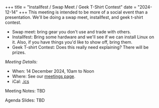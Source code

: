 +++
title = "Installfest / Swap Meet / Geek T-Shirt Contest"
date = "2024-12-14"
+++
This meeting is intended to be more of a social event than a presentation.
We'll be doing a swap meet, installfest, and geek t-shirt contest.
* Swap meet: bring gear you don't use and trade with others.
* Installfest: Bring some hardware and we'll see if we can install Linux on it. Also, if you have things you'd like to show off, bring them.
* Geek T-shirt Contest: Does this really need explaining? There will be prizes.

_Meeting Details:_
* When: 14 December 2024, 10am to Noon
* Where: See our [meetings page](/meetings).
* iCal: [.ics](/ics/novalug-dec-24.ics)

Meeting Notes: TBD

Agenda Slides: TBD
